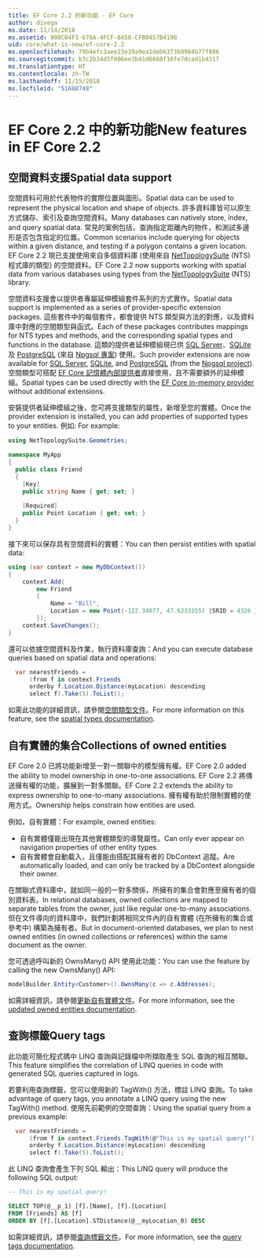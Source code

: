 ```yaml
---
title: EF Core 2.2 的新功能 - EF Core
author: divega
ms.date: 11/14/2018
ms.assetid: 998C04F3-676A-4FCF-8450-CFB0457B4198
uid: core/what-is-new/ef-core-2.2
ms.openlocfilehash: 79b4efc3aee23e19a9ea1deb6373b9984b77f886
ms.sourcegitcommit: b3c2b34d5f006ee3b41d6668f16fe7dcad1b4317
ms.translationtype: HT
ms.contentlocale: zh-TW
ms.lasthandoff: 11/15/2018
ms.locfileid: "51688748"
---
```

# <a name="new-features-in-ef-core-22"></a><span data-ttu-id="57d5c-102">EF Core 2.2 中的新功能</span><span class="sxs-lookup"><span data-stu-id="57d5c-102">New features in EF Core 2.2</span></span>

## <a name="spatial-data-support"></a><span data-ttu-id="57d5c-103">空間資料支援</span><span class="sxs-lookup"><span data-stu-id="57d5c-103">Spatial data support</span></span>

<span data-ttu-id="57d5c-104">空間資料可用於代表物件的實際位置與圖形。</span><span class="sxs-lookup"><span data-stu-id="57d5c-104">Spatial data can be used to represent the physical location and shape of objects.</span></span>
<span data-ttu-id="57d5c-105">許多資料庫皆可以原生方式儲存、索引及查詢空間資料。</span><span class="sxs-lookup"><span data-stu-id="57d5c-105">Many databases can natively store, index, and query spatial data.</span></span> <span data-ttu-id="57d5c-106">常見的案例包括，查詢指定距離內的物件，和測試多邊形是否包含指定的位置。</span><span class="sxs-lookup"><span data-stu-id="57d5c-106">Common scenarios include querying for objects within a given distance, and testing if a polygon contains a given location.</span></span>
<span data-ttu-id="57d5c-107">EF Core 2.2 現已支援使用來自多個資料庫 (使用來自 [NetTopologySuite](https://github.com/NetTopologySuite/NetTopologySuite) (NTS) 程式庫的類型) 的空間資料。</span><span class="sxs-lookup"><span data-stu-id="57d5c-107">EF Core 2.2 now supports working with spatial data from various databases using types from the [NetTopologySuite](https://github.com/NetTopologySuite/NetTopologySuite) (NTS) library.</span></span>

<span data-ttu-id="57d5c-108">空間資料支援會以提供者專屬延伸模組套件系列的方式實作。</span><span class="sxs-lookup"><span data-stu-id="57d5c-108">Spatial data support is implemented as a series of provider-specific extension packages.</span></span>
<span data-ttu-id="57d5c-109">這些套件中的每個套件，都會提供 NTS 類型與方法的對應，以及資料庫中對應的空間類型與函式。</span><span class="sxs-lookup"><span data-stu-id="57d5c-109">Each of these packages contributes mappings for NTS types and methods, and the corresponding spatial types and functions in the database.</span></span>
<span data-ttu-id="57d5c-110">這類的提供者延伸模組現已供 [SQL Server](https://www.nuget.org/packages/Microsoft.EntityFrameworkCore.SqlServer.NetTopologySuite/)、[SQLite](https://www.nuget.org/packages/Microsoft.EntityFrameworkCore.Sqlite.NetTopologySuite/) 及 [PostgreSQL](https://www.nuget.org/packages/Npgsql.EntityFrameworkCore.PostgreSQL.NetTopologySuite/) (來自 [Npgsql 專案](http://www.npgsql.org/)) 使用。</span><span class="sxs-lookup"><span data-stu-id="57d5c-110">Such provider extensions are now available for [SQL Server](https://www.nuget.org/packages/Microsoft.EntityFrameworkCore.SqlServer.NetTopologySuite/), [SQLite](https://www.nuget.org/packages/Microsoft.EntityFrameworkCore.Sqlite.NetTopologySuite/), and [PostgreSQL](https://www.nuget.org/packages/Npgsql.EntityFrameworkCore.PostgreSQL.NetTopologySuite/) (from the [Npgsql project](http://www.npgsql.org/)).</span></span>
<span data-ttu-id="57d5c-111">空間類型可搭配 [EF Core 記憶體內部提供者](https://docs.microsoft.com/en-us/ef/core/providers/in-memory/)直接使用，且不需要額外的延伸模組。</span><span class="sxs-lookup"><span data-stu-id="57d5c-111">Spatial types can be used directly with the [EF Core in-memory provider](https://docs.microsoft.com/en-us/ef/core/providers/in-memory/) without additional extensions.</span></span>

<span data-ttu-id="57d5c-112">安裝提供者延伸模組之後，您可將支援類型的屬性，新增至您的實體。</span><span class="sxs-lookup"><span data-stu-id="57d5c-112">Once the provider extension is installed, you can add properties of supported types to your entities.</span></span> <span data-ttu-id="57d5c-113">例如: </span><span class="sxs-lookup"><span data-stu-id="57d5c-113">For example:</span></span>

``` csharp
using NetTopologySuite.Geometries;

namespace MyApp
{
  public class Friend
  {
    [Key]
    public string Name { get; set; }
  
    [Required]
    public Point Location { get; set; }
  }
}
``` 

<span data-ttu-id="57d5c-114">接下來可以保存具有空間資料的實體：</span><span class="sxs-lookup"><span data-stu-id="57d5c-114">You can then persist entities with spatial data:</span></span>

``` csharp
using (var context = new MyDbContext())
{
    context.Add(
        new Friend
        {
            Name = "Bill",
            Location = new Point(-122.34877, 47.6233355) {SRID = 4326 }
        });
    context.SaveChanges();
}
```
<span data-ttu-id="57d5c-115">還可以依據空間資料及作業，執行資料庫查詢：</span><span class="sxs-lookup"><span data-stu-id="57d5c-115">And you can execute database queries based on spatial data and operations:</span></span>

``` csharp
  var nearestFriends =
      (from f in context.Friends
      orderby f.Location.Distance(myLocation) descending
      select f).Take(5).ToList();
```

<span data-ttu-id="57d5c-116">如需此功能的詳細資訊，請參閱[空間類型文件](xref:core/modeling/spatial)。</span><span class="sxs-lookup"><span data-stu-id="57d5c-116">For more information on this feature, see the [spatial types documentation](xref:core/modeling/spatial).</span></span> 

## <a name="collections-of-owned-entities"></a><span data-ttu-id="57d5c-117">自有實體的集合</span><span class="sxs-lookup"><span data-stu-id="57d5c-117">Collections of owned entities</span></span>

<span data-ttu-id="57d5c-118">EF Core 2.0 已將功能新增至一對一關聯中的模型擁有權。</span><span class="sxs-lookup"><span data-stu-id="57d5c-118">EF Core 2.0 added the ability to model ownership in one-to-one associations.</span></span>
<span data-ttu-id="57d5c-119">EF Core 2.2 將傳送擁有權的功能，擴展到一對多關聯。</span><span class="sxs-lookup"><span data-stu-id="57d5c-119">EF Core 2.2 extends the ability to express ownership to one-to-many associations.</span></span>
<span data-ttu-id="57d5c-120">擁有權有助於限制實體的使用方式。</span><span class="sxs-lookup"><span data-stu-id="57d5c-120">Ownership helps constrain how entities are used.</span></span>

<span data-ttu-id="57d5c-121">例如，自有實體：</span><span class="sxs-lookup"><span data-stu-id="57d5c-121">For example, owned entities:</span></span>
- <span data-ttu-id="57d5c-122">自有實體僅能出現在其他實體類型的導覽屬性。</span><span class="sxs-lookup"><span data-stu-id="57d5c-122">Can only ever appear on navigation properties of other entity types.</span></span> 
- <span data-ttu-id="57d5c-123">自有實體會自動載入，且僅能由搭配其擁有者的 DbContext 追蹤。</span><span class="sxs-lookup"><span data-stu-id="57d5c-123">Are automatically loaded, and can only be tracked by a DbContext alongside their owner.</span></span>

<span data-ttu-id="57d5c-124">在關聯式資料庫中，就如同一般的一對多關係，所擁有的集合會對應至擁有者的個別資料表。</span><span class="sxs-lookup"><span data-stu-id="57d5c-124">In relational databases, owned collections are mapped to separate tables from the owner, just like regular one-to-many associations.</span></span>
<span data-ttu-id="57d5c-125">但在文件導向的資料庫中，我們計劃將相同文件內的自有實體 (在所擁有的集合或參考中) 構築為擁有者。</span><span class="sxs-lookup"><span data-stu-id="57d5c-125">But in document-oriented databases, we plan to nest owned entities (in owned collections or references) within the same document as the owner.</span></span>

<span data-ttu-id="57d5c-126">您可透過呼叫新的 OwnsMany() API 使用此功能：</span><span class="sxs-lookup"><span data-stu-id="57d5c-126">You can use the feature by calling the new OwnsMany() API:</span></span>

``` csharp
modelBuilder.Entity<Customer>().OwnsMany(c => c.Addresses);
```

<span data-ttu-id="57d5c-127">如需詳細資訊，請參閱[更新自有實體文件](xref:core/modeling/owned-entities#collections-of-owned-types)。</span><span class="sxs-lookup"><span data-stu-id="57d5c-127">For more information, see the [updated owned entities documentation](xref:core/modeling/owned-entities#collections-of-owned-types).</span></span>

## <a name="query-tags"></a><span data-ttu-id="57d5c-128">查詢標籤</span><span class="sxs-lookup"><span data-stu-id="57d5c-128">Query tags</span></span>

<span data-ttu-id="57d5c-129">此功能可簡化程式碼中 LINQ 查詢與記錄檔中所擷取產生 SQL 查詢的相互關聯。</span><span class="sxs-lookup"><span data-stu-id="57d5c-129">This feature simplifies the correlation of LINQ queries in code with generated SQL queries captured in logs.</span></span>

<span data-ttu-id="57d5c-130">若要利用查詢標籤，您可以使用新的 TagWith() 方法，標註 LINQ 查詢。</span><span class="sxs-lookup"><span data-stu-id="57d5c-130">To take advantage of query tags, you annotate a LINQ query using the new TagWith() method.</span></span>
<span data-ttu-id="57d5c-131">使用先前範例的空間查詢：</span><span class="sxs-lookup"><span data-stu-id="57d5c-131">Using the spatial query from a previous example:</span></span>

``` csharp
  var nearestFriends =
      (from f in context.Friends.TagWith(@"This is my spatial query!")
      orderby f.Location.Distance(myLocation) descending
      select f).Take(5).ToList();
```

<span data-ttu-id="57d5c-132">此 LINQ 查詢會產生下列 SQL 輸出：</span><span class="sxs-lookup"><span data-stu-id="57d5c-132">This LINQ query will produce the following SQL output:</span></span>

``` sql
-- This is my spatial query!

SELECT TOP(@__p_1) [f].[Name], [f].[Location]
FROM [Friends] AS [f]
ORDER BY [f].[Location].STDistance(@__myLocation_0) DESC
```

<span data-ttu-id="57d5c-133">如需詳細資訊，請參閱[查詢標籤文件](xref:core/querying/tags)。</span><span class="sxs-lookup"><span data-stu-id="57d5c-133">For more information, see the [query tags documentation](xref:core/querying/tags).</span></span> 